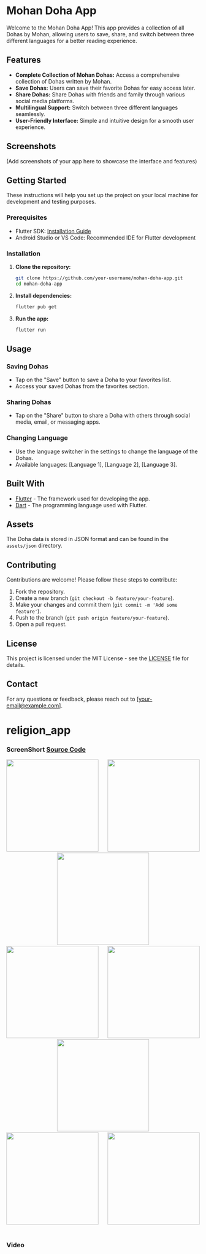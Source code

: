 # Mohan Doha App

Welcome to the Mohan Doha App! This app provides a collection of all Dohas by Mohan, allowing users to save, share, and switch between three different languages for a better reading experience.

## Features

- **Complete Collection of Mohan Dohas:** Access a comprehensive collection of Dohas written by Mohan.
- **Save Dohas:** Users can save their favorite Dohas for easy access later.
- **Share Dohas:** Share Dohas with friends and family through various social media platforms.
- **Multilingual Support:** Switch between three different languages seamlessly.
- **User-Friendly Interface:** Simple and intuitive design for a smooth user experience.

## Screenshots

(Add screenshots of your app here to showcase the interface and features)

## Getting Started

These instructions will help you set up the project on your local machine for development and testing purposes.

### Prerequisites

- Flutter SDK: [Installation Guide](https://flutter.dev/docs/get-started/install)
- Android Studio or VS Code: Recommended IDE for Flutter development

### Installation

1. **Clone the repository:**
   ```bash
   git clone https://github.com/your-username/mohan-doha-app.git
   cd mohan-doha-app
   ```

2. **Install dependencies:**
   ```bash
   flutter pub get
   ```

3. **Run the app:**
   ```bash
   flutter run
   ```

## Usage

### Saving Dohas
- Tap on the "Save" button to save a Doha to your favorites list.
- Access your saved Dohas from the favorites section.

### Sharing Dohas
- Tap on the "Share" button to share a Doha with others through social media, email, or messaging apps.

### Changing Language
- Use the language switcher in the settings to change the language of the Dohas.
- Available languages: [Language 1], [Language 2], [Language 3].

## Built With

- [Flutter](https://flutter.dev/) - The framework used for developing the app.
- [Dart](https://dart.dev/) - The programming language used with Flutter.

## Assets

The Doha data is stored in JSON format and can be found in the `assets/json` directory.

## Contributing

Contributions are welcome! Please follow these steps to contribute:

1. Fork the repository.
2. Create a new branch (`git checkout -b feature/your-feature`).
3. Make your changes and commit them (`git commit -m 'Add some feature'`).
4. Push to the branch (`git push origin feature/your-feature`).
5. Open a pull request.

## License

This project is licensed under the MIT License - see the [LICENSE](LICENSE) file for details.

## Contact

For any questions or feedback, please reach out to [your-email@example.com].




# religion_app

### ScreenShort [Source Code](https://github.com/Aksharpatel06/religion_app/tree/master/lib)

<p align='center'>
  <img src='https://github.com/Aksharpatel06/religion_app/assets/143181114/18466145-dfa1-4a07-a3de-df7bcdc14d0b' width=240> &nbsp;&nbsp;&nbsp;&nbsp;
  <img src='https://github.com/Aksharpatel06/religion_app/assets/143181114/b2689e1e-1051-4ee3-ac88-3bee5594706b' width=240> &nbsp;&nbsp;&nbsp;&nbsp;
  <img src='https://github.com/Aksharpatel06/religion_app/assets/143181114/5490cc58-5ff1-4c59-8458-1858f8861da9' width=240> &nbsp;&nbsp;&nbsp;&nbsp;
  <img src='https://github.com/Aksharpatel06/religion_app/assets/143181114/09bcf29f-4cf7-4f58-be2f-ce7624f2e7e2' width=240> &nbsp;&nbsp;&nbsp;&nbsp;
  <img src='https://github.com/Aksharpatel06/religion_app/assets/143181114/c8f7e166-2351-4111-afa4-f37206f3f49f' width=240> &nbsp;&nbsp;&nbsp;&nbsp;
  <img src='https://github.com/Aksharpatel06/religion_app/assets/143181114/a486d7c2-5367-4b72-85ff-0dd8885c79d4' width=240> &nbsp;&nbsp;&nbsp;&nbsp;
  <img src='https://github.com/Aksharpatel06/religion_app/assets/143181114/1cd840a8-ad5c-4402-a108-31a3218796ac' width=240> &nbsp;&nbsp;&nbsp;&nbsp;
   <img src='https://github.com/Aksharpatel06/religion_app/assets/143181114/c0d6d3cc-c45f-4969-bb94-e61096b3f323' width=240> &nbsp;&nbsp;&nbsp;&nbsp;
</p>

### Video



